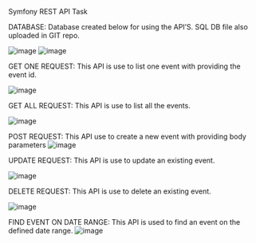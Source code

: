 Symfony REST API Task

DATABASE:
Database created below for using the API’S. SQL DB file also uploaded in GIT repo.
 
 ![image](https://user-images.githubusercontent.com/12482344/119277647-4ebbfd00-bc3a-11eb-80b0-55558645f46b.png)
![image](https://user-images.githubusercontent.com/12482344/119277650-567ba180-bc3a-11eb-931d-b64c4c5e454f.png)



GET ONE REQUEST:
This API is use to list one event with providing the event id.
 
![image](https://user-images.githubusercontent.com/12482344/119277653-5bd8ec00-bc3a-11eb-8e11-c2e7722aa57a.png)

GET ALL REQUEST:
This API is use to list all the events.
 
![image](https://user-images.githubusercontent.com/12482344/119277657-609da000-bc3a-11eb-94a7-6c3c47f8671b.png)


POST REQUEST:
This API use to create a new event with providing body parameters
 ![image](https://user-images.githubusercontent.com/12482344/119277658-65625400-bc3a-11eb-9a04-6167ea762b58.png)


UPDATE REQUEST:
This API is use to update an existing event.
 
![image](https://user-images.githubusercontent.com/12482344/119277660-698e7180-bc3a-11eb-938b-8bce2193c42e.png)




DELETE REQUEST:
This API is use to delete an existing event.
 
![image](https://user-images.githubusercontent.com/12482344/119277666-6eebbc00-bc3a-11eb-9099-c1ab4381240c.png)

FIND EVENT ON DATE RANGE:
This API is used to find an event on the defined date range.
 ![image](https://user-images.githubusercontent.com/12482344/119277670-7317d980-bc3a-11eb-9941-74bf2da5a2a3.png)

